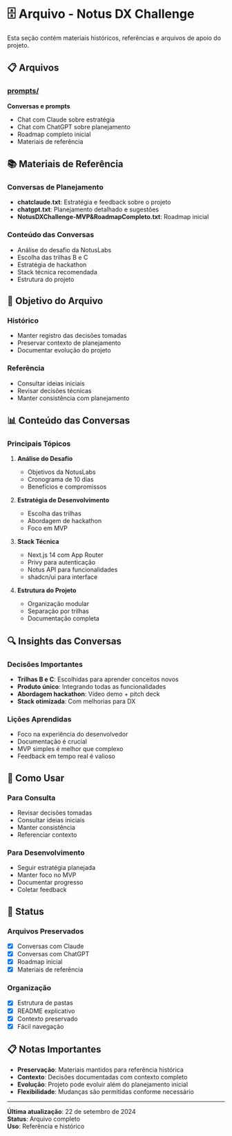 # 🗄️ Arquivo - Notus DX Challenge

Esta seção contém materiais históricos, referências e arquivos de apoio do projeto.

## 📋 Arquivos

### [prompts/](./prompts/)
**Conversas e prompts**
- Chat com Claude sobre estratégia
- Chat com ChatGPT sobre planejamento
- Roadmap completo inicial
- Materiais de referência

## 📚 Materiais de Referência

### **Conversas de Planejamento**
- **chatclaude.txt**: Estratégia e feedback sobre o projeto
- **chatgpt.txt**: Planejamento detalhado e sugestões
- **NotusDXChallenge-MVP&RoadmapCompleto.txt**: Roadmap inicial

### **Conteúdo das Conversas**
- Análise do desafio da NotusLabs
- Escolha das trilhas B e C
- Estratégia de hackathon
- Stack técnica recomendada
- Estrutura do projeto

## 🎯 Objetivo do Arquivo

### **Histórico**
- Manter registro das decisões tomadas
- Preservar contexto de planejamento
- Documentar evolução do projeto

### **Referência**
- Consultar ideias iniciais
- Revisar decisões técnicas
- Manter consistência com planejamento

## 📊 Conteúdo das Conversas

### **Principais Tópicos**
1. **Análise do Desafio**
   - Objetivos da NotusLabs
   - Cronograma de 10 dias
   - Benefícios e compromissos

2. **Estratégia de Desenvolvimento**
   - Escolha das trilhas
   - Abordagem de hackathon
   - Foco em MVP

3. **Stack Técnica**
   - Next.js 14 com App Router
   - Privy para autenticação
   - Notus API para funcionalidades
   - shadcn/ui para interface

4. **Estrutura do Projeto**
   - Organização modular
   - Separação por trilhas
   - Documentação completa

## 🔍 Insights das Conversas

### **Decisões Importantes**
- **Trilhas B e C**: Escolhidas para aprender conceitos novos
- **Produto único**: Integrando todas as funcionalidades
- **Abordagem hackathon**: Vídeo demo + pitch deck
- **Stack otimizada**: Com melhorias para DX

### **Lições Aprendidas**
- Foco na experiência do desenvolvedor
- Documentação é crucial
- MVP simples é melhor que complexo
- Feedback em tempo real é valioso

## 📝 Como Usar

### **Para Consulta**
- Revisar decisões tomadas
- Consultar ideias iniciais
- Manter consistência
- Referenciar contexto

### **Para Desenvolvimento**
- Seguir estratégia planejada
- Manter foco no MVP
- Documentar progresso
- Coletar feedback

## 🚀 Status

### **Arquivos Preservados**
- [x] Conversas com Claude
- [x] Conversas com ChatGPT
- [x] Roadmap inicial
- [x] Materiais de referência

### **Organização**
- [x] Estrutura de pastas
- [x] README explicativo
- [x] Contexto preservado
- [x] Fácil navegação

## 📋 Notas Importantes

- **Preservação**: Materiais mantidos para referência histórica
- **Contexto**: Decisões documentadas com contexto completo
- **Evolução**: Projeto pode evoluir além do planejamento inicial
- **Flexibilidade**: Mudanças são permitidas conforme necessário

---

**Última atualização**: 22 de setembro de 2024  
**Status**: Arquivo completo  
**Uso**: Referência e histórico
